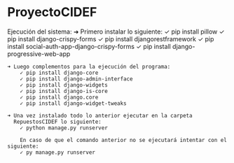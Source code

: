 # ProyectoCIDEF
Ejecución del sistema:
	➜ Primero instalar lo siguiente:
		✓ pip install pillow
		✓ pip install django-crispy-forms
		✓ pip install djangorestframework
		✓ pip install social-auth-app-django-crispy-forms
		✓ pip install django-progressive-web-app
	
	➜ Luego complementos para la ejecución del programa:
		✓ pip install django-core
		✓ pip install django-admin-interface
		✓ pip install django-widgets
		✓ pip install django-is-core
		✓ pip install django.core
		✓ pip install django-widget-tweaks
	
	➜ Una vez instalado todo lo anterior ejecutar en la carpeta 
	  RepuestosCIDEF lo siguiente:
		✓ python manage.py runserver
		
		En caso de que el comando anterior no se ejecutará intentar con el siguiente:
		✓ py manage.py runserver